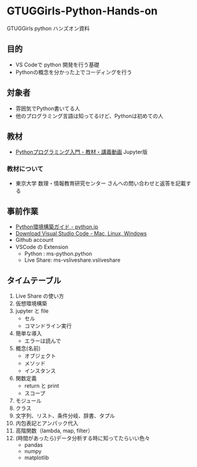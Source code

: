 # GTUGGirls-Python-Hands-on
GTUGGirls python ハンズオン資料

## 目的
- VS Codeで python 開発を行う基礎
- Pythonの概念を分かった上でコーディングを行う

## 対象者
- 雰囲気でPython書いてる人
- 他のプログラミング言語は知ってるけど、Pythonは初めての人

## 教材
- [Pythonプログラミング入門 - 教材・講義動画](https://sites.google.com/view/ut-python/resource/%E6%95%99%E6%9D%90%E8%AC%9B%E7%BE%A9%E5%8B%95%E7%94%BB?authuser=0) Jupyter版

### 教材について
- 東京大学 数理・情報教育研究センター さんへの問い合わせと返答を記載する

## 事前作業
- [Python環境構築ガイド - python.jp](https://www.python.jp/install/install.html#4jqgmS)
- [Download Visual Studio Code - Mac, Linux, Windows](https://code.visualstudio.com/download)
- Github account
- VSCode の Extension
    - Python : ms-python.python
    - Live Share: ms-vsliveshare.vsliveshare

## タイムテーブル

1. Live Share の使い方
1. 仮想環境構築
1. jupyter と file
    - セル
    - コマンドライン実行
1. 簡単な導入
    - エラーは読んで
1. 概念(名前)
    - オブジェクト
    - メソッド
    - インスタンス
1. 関数定義
    - return と print 
    - スコープ
1. モジュール
1. クラス
1. 文字列、リスト、条件分岐、辞書、タプル
1. 内包表記とアンパック代入
1. 高階関数（lambda, map, filter）
1. (時間があったら)データ分析する時に知ってたらいい色々
    - pandas
    - numpy
    - matplotlib

